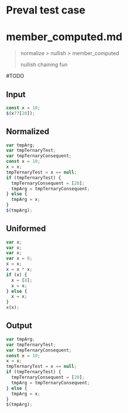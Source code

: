 # Preval test case

# member_computed.md

> normalize > nullish > member_computed
>
> nullish chaining fun

#TODO

## Input

`````js filename=intro
const x = 10;
$(x??[20]);
`````

## Normalized

`````js filename=intro
var tmpArg;
var tmpTernaryTest;
var tmpTernaryConsequent;
const x = 10;
x = x;
tmpTernaryTest = x == null;
if (tmpTernaryTest) {
  tmpTernaryConsequent = [20];
  tmpArg = tmpTernaryConsequent;
} else {
  tmpArg = x;
}
$(tmpArg);
`````

## Uniformed

`````js filename=intro
var x;
var x;
var x;
var x = 8;
x = x;
x = x * x;
if (x) {
  x = [8];
  x = x;
} else {
  x = x;
}
x(x);
`````

## Output

`````js filename=intro
var tmpArg;
var tmpTernaryTest;
var tmpTernaryConsequent;
const x = 10;
x = x;
tmpTernaryTest = x == null;
if (tmpTernaryTest) {
  tmpTernaryConsequent = [20];
  tmpArg = tmpTernaryConsequent;
} else {
  tmpArg = x;
}
$(tmpArg);
`````
